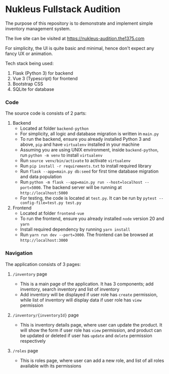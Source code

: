 # Nukleus Fullstack Audition

The purpose of this repository is to demonstrate and implement simple inventory management system.

The live site can be visited at https://nukleus-audition.the1375.com

For simplicity, the UI is quite basic and minimal, hence don't expect any fancy UX or animation.

Tech stack being used:

1. Flask (Python 3) for backend
1. Vue 3 (Typescript) for frontend
1. Bootstrap CSS
1. SQLite for database

### Code
The source code is consists of 2 parts:

1. Backend
    - Located at folder `backend-python`
    - For simplicity, all logic and database migration is written in `main.py`
    - To run the backend, ensure you already installed Python 3 and above, `pip` and have `virtualenv` installed in your machine
    - Assuming you are using UNIX environment, inside `backend-python`, run `python -m venv` to install `virtualenv`
    - Run `source venv/bin/activate` to activate `virtualenv`
    - Run `pip install -r requirements.txt` to install required library
    - Run `flask --app=main.py db:seed` for first time database migration and data population
    - Run `python -m flask --app=main.py run --host=localhost --port=5000`. The backend server will be running at `http://localhost:5000`
    - For testing, the code is located at `test.py`. It can be run by `pytest --config-file=test.py test.py`
2. Frontend
    - Located at folder `frontend-vue`
    - To run the frontend, ensure you already installed `node` version 20 and `yarn`
    - Install required dependency by running `yarn install`
    - Run `yarn run dev --port=3000`. The frontend can be browsed at `http://localhost:3000`

### Navigation
The application consists of 3 pages:
1. `/inventory` page
    - This is a main page of the application. It has 3 components; add inventory, search inventory and list of inventory
    - Add inventory will be displayed if user role has `create` permission, while list of inventory will display data if user role has `view` permission

2. `/inventory/{inventoryId}` page
    - This is inventory details page, where user can update the product. It will show the form if user role has `view` permission, and product can be updated or deleted if user has `update` and `delete` permission respectively

3.  `/roles` page
    - This is roles page, where user can add a new role, and list of all roles available with its permissions